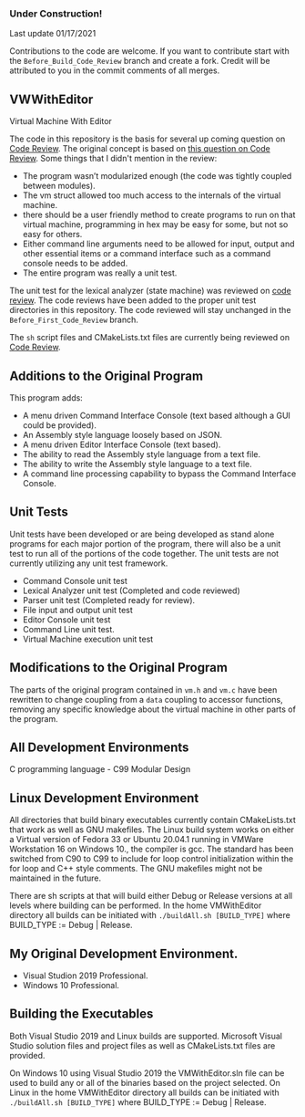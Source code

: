 ### Under Construction!  

Last update 01/17/2021  

Contributions to the code are welcome. If you want to contribute start with the `Before_Build_Code_Review` branch and create a fork. Credit will be attributed to you in the commit comments of all merges.

## VWWithEditor  
Virtual Machine With Editor

The code in this repository is the basis for several up coming question on [Code Review](https://codereview.stackexchange.com/). The original concept is based on [this question on Code Review](https://codereview.stackexchange.com/questions/244566/an-attempt-at-a-toy-vm). Some things that I didn't mention in the review:  
 - The program wasn’t modularized enough (the code was tightly coupled between modules).  
 - The vm struct allowed too much access to the internals of the virtual machine.  
 - there should be a user friendly method to create programs to run on that virtual machine, programming in hex may be easy for some, but not so easy for others.
 - Either command line arguments need to be allowed for input, output and other essential items or a command interface such as a command console needs to be added.
 - The entire program was really a unit test.

The unit test for the lexical analyzer (state machine) was reviewed on [code review](https://codereview.stackexchange.com/questions/248559/hand-coded-state-driven-lexical-analyzer-in-c-with-unit-test-part-a). The code reviews have been added to the proper unit test directories in this repository. The code reviewed will stay unchanged in the `Before_First_Code_Review` branch.

The `sh` script files and CMakeLists.txt files are currently being reviewed on [Code Review](https://codereview.stackexchange.com/questions/254802/portable-build-system-for-virtual-machine-with-editor-and-unit-tests).  

## Additions to the Original Program  
This program adds:  
 - A menu driven Command Interface Console (text based although a GUI could be provided).  
 - An Assembly style language loosely based on JSON.  
 - A menu driven Editor Interface Console (text based).  
 - The ability to read the Assembly style language from a text file.  
 - The ability to write the Assembly style language to a text file.  
 - A command line processing capability to bypass the Command Interface Console.  

## Unit Tests  
Unit tests have been developed or are being developed as stand alone programs for each major portion of the program, there will also be a unit test to run all of the portions of the code together. The unit tests are not currently utilizing any unit test framework.  
 - Command Console unit test  
 - Lexical Analyzer unit test (Completed and code reviewed)  
 - Parser unit test (Completed ready for review).  
 - File input and output unit test
 - Editor Console unit test
 - Command Line unit test.  
 - Virtual Machine execution unit test

## Modifications to the Original Program  
The parts of the original program contained in `vm.h` and `vm.c` have been rewritten to change coupling from a `data` coupling to accessor functions, removing any specific knowledge about the virtual machine in other parts of the program. 

## All Development Environments
C programming language - C99
Modular Design

## Linux Development Environment
All directories that build binary executables currently contain CMakeLists.txt that work as well as GNU makefiles. The Linux build system works on either a Virtual version of Fedora 33 or Ubuntu 20.04.1 running in VMWare Workstation 16 on Windows 10., the compiler is gcc. The standard has been switched from C90 to C99 to include for loop control initialization within the for loop and C++ style comments. The GNU makefiles might not be maintained in the future.

There are sh scripts at that will build either Debug or Release versions at all levels where building can be performed. In the home VMWithEditor directory all builds can be initiated with `./buildAll.sh [BUILD_TYPE]` where BUILD_TYPE := Debug | Release.

## My Original Development Environment.
 - Visual Studion 2019 Professional.  
 - Windows 10 Professional.  

## Building the Executables
Both Visual Studio 2019 and Linux builds are supported. Microsoft Visual Studio solution files and project files as well as CMakeLists.txt files are provided.

On Windows 10 using Visual Studio 2019 the VMWithEditor.sln file can be used to build any or all of the binaries based on the project selected. On Linux in the home VMWithEditor directory all builds can be initiated with `./buildAll.sh [BUILD_TYPE]` where BUILD_TYPE := Debug | Release.

